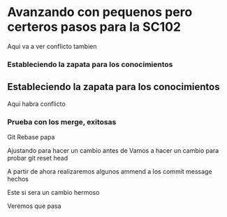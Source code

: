 # Avanzando con pequenos pero certeros pasos para la SC102
Aqui va a ver conflicto tambien

### Estableciendo la zapata para los conocimientos

## Estableciendo la zapata para los conocimientos

Aqui habra conflicto
### Prueba con los merge, exitosas

Git Rebase papa

Ajustando para hacer un cambio antes de
Vamos a hacer un cambio para probar git reset head


A partir de ahora realizaremos algunos ammend a los commit message hechos

Este si sera un cambio hermoso


Veremos que pasa
